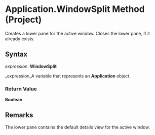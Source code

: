 
# Application.WindowSplit Method (Project)

Creates a lower pane for the active window. Closes the lower pane, if it already exists.


## Syntax

 _expression_. **WindowSplit**

 _expression_A variable that represents an  **Application** object.


### Return Value

 **Boolean**


## Remarks

The lower pane contains the default details view for the active window.

